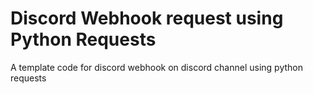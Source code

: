 # Discord Webhook request using Python Requests
A template code for discord webhook on discord channel using python requests
